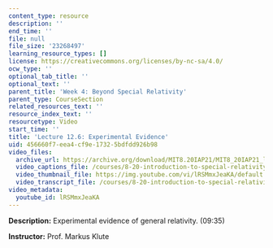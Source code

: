```yaml
---
content_type: resource
description: ''
end_time: ''
file: null
file_size: '23268497'
learning_resource_types: []
license: https://creativecommons.org/licenses/by-nc-sa/4.0/
ocw_type: ''
optional_tab_title: ''
optional_text: ''
parent_title: 'Week 4: Beyond Special Relativity'
parent_type: CourseSection
related_resources_text: ''
resource_index_text: ''
resourcetype: Video
start_time: ''
title: 'Lecture 12.6: Experimental Evidence'
uid: 456660f7-eea4-cf9e-1732-5bdfdd926b98
video_files:
  archive_url: https://archive.org/download/MIT8.20IAP21/MIT8_20IAP21_lec12-6_300k.mp4
  video_captions_file: /courses/8-20-introduction-to-special-relativity-january-iap-2021/9219a7d917255dd097fd6bd89b2e9cd3_lRSMmxJeaKA.vtt
  video_thumbnail_file: https://img.youtube.com/vi/lRSMmxJeaKA/default.jpg
  video_transcript_file: /courses/8-20-introduction-to-special-relativity-january-iap-2021/d6b12874c6039bf3f501a309073ef7b3_lRSMmxJeaKA.pdf
video_metadata:
  youtube_id: lRSMmxJeaKA
---
```


**Description:** Experimental evidence of general relativity. (09:35)

**Instructor:** Prof. Markus Klute

